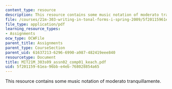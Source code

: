 ```yaml
---
content_type: resource
description: This resource contains some music notation of moderato tranquillamente.
file: /courses/21m-303-writing-in-tonal-forms-i-spring-2009/5f20115961ea96bbe4eb768028854a65_MIT21M_303s09_assn02_comp01_keach.pdf
file_type: application/pdf
learning_resource_types:
- Assignments
ocw_type: OCWFile
parent_title: Assignments
parent_type: CourseSection
parent_uid: 61637213-6296-6990-a987-482419eee840
resourcetype: Document
title: MIT21M_303s09_assn02_comp01_keach.pdf
uid: 5f201159-61ea-96bb-e4eb-768028854a65
---
```

This resource contains some music notation of moderato tranquillamente.


